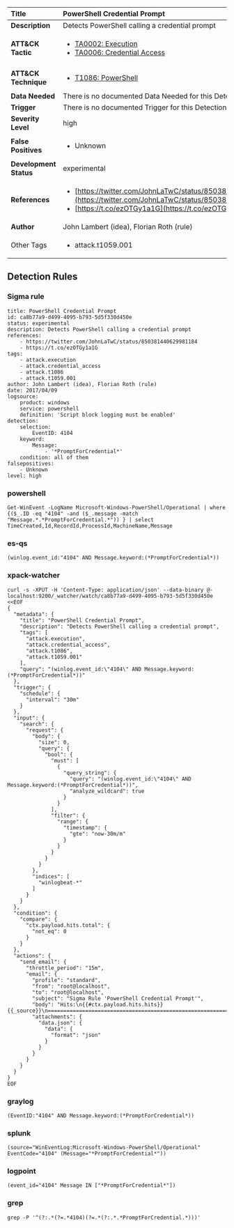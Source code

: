 | Title                    | PowerShell Credential Prompt       |
|:-------------------------|:------------------|
| **Description**          | Detects PowerShell calling a credential prompt |
| **ATT&amp;CK Tactic**    |  <ul><li>[TA0002: Execution](https://attack.mitre.org/tactics/TA0002)</li><li>[TA0006: Credential Access](https://attack.mitre.org/tactics/TA0006)</li></ul>  |
| **ATT&amp;CK Technique** | <ul><li>[T1086: PowerShell](https://attack.mitre.org/techniques/T1086)</li></ul>  |
| **Data Needed**          |  There is no documented Data Needed for this Detection Rule yet  |
| **Trigger**              |  There is no documented Trigger for this Detection Rule yet  |
| **Severity Level**       | high |
| **False Positives**      | <ul><li>Unknown</li></ul>  |
| **Development Status**   | experimental |
| **References**           | <ul><li>[https://twitter.com/JohnLaTwC/status/850381440629981184](https://twitter.com/JohnLaTwC/status/850381440629981184)</li><li>[https://t.co/ezOTGy1a1G](https://t.co/ezOTGy1a1G)</li></ul>  |
| **Author**               | John Lambert (idea), Florian Roth (rule) |
| Other Tags           | <ul><li>attack.t1059.001</li></ul> | 

## Detection Rules

### Sigma rule

```
title: PowerShell Credential Prompt
id: ca8b77a9-d499-4095-b793-5d5f330d450e
status: experimental
description: Detects PowerShell calling a credential prompt
references:
    - https://twitter.com/JohnLaTwC/status/850381440629981184
    - https://t.co/ezOTGy1a1G
tags:
    - attack.execution
    - attack.credential_access
    - attack.t1086
    - attack.t1059.001
author: John Lambert (idea), Florian Roth (rule)
date: 2017/04/09
logsource:
    product: windows
    service: powershell
    definition: 'Script block logging must be enabled'
detection:
    selection:
        EventID: 4104
    keyword:
        Message:
            - '*PromptForCredential*'
    condition: all of them
falsepositives:
    - Unknown
level: high

```





### powershell
    
```
Get-WinEvent -LogName Microsoft-Windows-PowerShell/Operational | where {($_.ID -eq "4104" -and ($_.message -match "Message.*.*PromptForCredential.*")) } | select TimeCreated,Id,RecordId,ProcessId,MachineName,Message
```


### es-qs
    
```
(winlog.event_id:"4104" AND Message.keyword:(*PromptForCredential*))
```


### xpack-watcher
    
```
curl -s -XPUT -H 'Content-Type: application/json' --data-binary @- localhost:9200/_watcher/watch/ca8b77a9-d499-4095-b793-5d5f330d450e <<EOF
{
  "metadata": {
    "title": "PowerShell Credential Prompt",
    "description": "Detects PowerShell calling a credential prompt",
    "tags": [
      "attack.execution",
      "attack.credential_access",
      "attack.t1086",
      "attack.t1059.001"
    ],
    "query": "(winlog.event_id:\"4104\" AND Message.keyword:(*PromptForCredential*))"
  },
  "trigger": {
    "schedule": {
      "interval": "30m"
    }
  },
  "input": {
    "search": {
      "request": {
        "body": {
          "size": 0,
          "query": {
            "bool": {
              "must": [
                {
                  "query_string": {
                    "query": "(winlog.event_id:\"4104\" AND Message.keyword:(*PromptForCredential*))",
                    "analyze_wildcard": true
                  }
                }
              ],
              "filter": {
                "range": {
                  "timestamp": {
                    "gte": "now-30m/m"
                  }
                }
              }
            }
          }
        },
        "indices": [
          "winlogbeat-*"
        ]
      }
    }
  },
  "condition": {
    "compare": {
      "ctx.payload.hits.total": {
        "not_eq": 0
      }
    }
  },
  "actions": {
    "send_email": {
      "throttle_period": "15m",
      "email": {
        "profile": "standard",
        "from": "root@localhost",
        "to": "root@localhost",
        "subject": "Sigma Rule 'PowerShell Credential Prompt'",
        "body": "Hits:\n{{#ctx.payload.hits.hits}}{{_source}}\n================================================================================\n{{/ctx.payload.hits.hits}}",
        "attachments": {
          "data.json": {
            "data": {
              "format": "json"
            }
          }
        }
      }
    }
  }
}
EOF

```


### graylog
    
```
(EventID:"4104" AND Message.keyword:(*PromptForCredential*))
```


### splunk
    
```
(source="WinEventLog:Microsoft-Windows-PowerShell/Operational" EventCode="4104" (Message="*PromptForCredential*"))
```


### logpoint
    
```
(event_id="4104" Message IN ["*PromptForCredential*"])
```


### grep
    
```
grep -P '^(?:.*(?=.*4104)(?=.*(?:.*.*PromptForCredential.*)))'
```



